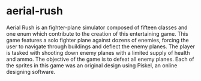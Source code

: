 # aerial-rush
Aerial Rush is an fighter-plane simulator composed of fifteen classes and one enum which contribute to the creation of this entertaining game. This game features a solo fighter plane against dozens of enemies, forcing the user to navigate through buildings and deflect the enemy planes. The player is tasked with shooting down enemy planes with a limited supply of health and ammo. The objective of the game is to defeat all enemy planes. Each of the sprites in this game was an original design using Piskel, an online designing software.

